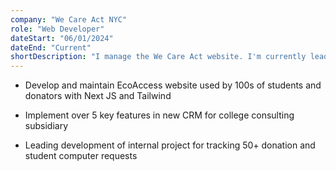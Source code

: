 ```yaml
---
company: "We Care Act NYC"
role: "Web Developer"
dateStart: "06/01/2024"
dateEnd: "Current"
shortDescription: "I manage the We Care Act website. I'm currently leading an internal project to effectively track computer donation requests."
---
```


- <p>Develop and maintain EcoAccess website used by 100s of students and donators with Next JS and Tailwind</p>
- <p>Implement over 5 key features in new CRM for college consulting subsidiary</p>
- <p>Leading development of internal project for tracking 50+ donation and student computer requests</p>

